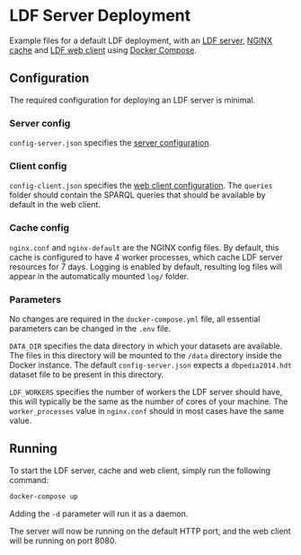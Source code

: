 # LDF Server Deployment
Example files for a default LDF deployment, with an [LDF server](https://github.com/LinkedDataFragments/Server.js), [NGINX cache](https://www.nginx.com/) and [LDF web client](https://github.com/LinkedDataFragments/jQuery-Widget.js) using [Docker Compose](https://docs.docker.com/compose/).

## Configuration
The required configuration for deploying an LDF server is minimal.

### Server config
`config-server.json` specifies the [server configuration](https://github.com/LinkedDataFragments/Server.js#configure-the-data-sources).

### Client config
`config-client.json` specifies the [web client configuration](https://github.com/LinkedDataFragments/jQuery-Widget.js).
The `queries` folder should contain the SPARQL queries that should be available by default in the web client.

### Cache config
`nginx.conf` and `nginx-default` are the NGINX config files.
By default, this cache is configured to have 4 worker processes, which cache LDF server resources for 7 days.
Logging is enabled by default, resulting log files will appear in the automatically mounted `log/` folder.

### Parameters
No changes are required in the `docker-compose.yml` file, all essential parameters can be changed in the `.env` file.

`DATA_DIR` specifies the data directory in which your datasets are available.
The files in this directory will be mounted to the `/data` directory inside the Docker instance.
The default `config-server.json` expects a `dbpedia2014.hdt` dataset file to be present in this directory.

`LDF_WORKERS` specifies the number of workers the LDF server should have, this will typically be the same as the number of cores of your machine.
The `worker_processes` value in `nginx.conf` should in most cases have the same value.

## Running
To start the LDF server, cache and web client, simply run the following command:

```bash
docker-compose up
```
Adding the `-d` parameter will run it as a daemon.

The server will now be running on the default HTTP port, and the web client will be running on port 8080.
